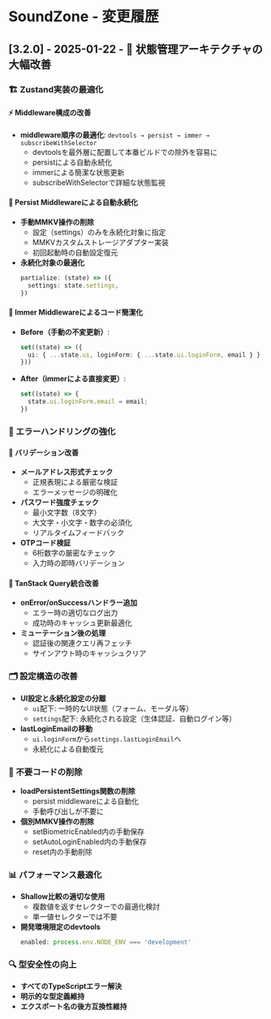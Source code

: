 # SoundZone - 変更履歴

## [3.2.0] - 2025-01-22 - 🚀 状態管理アーキテクチャの大幅改善

### 🏗️ Zustand実装の最適化
#### ⚡ Middleware構成の改善
- **middleware順序の最適化**: `devtools → persist → immer → subscribeWithSelector`
  - devtoolsを最外層に配置して本番ビルドでの除外を容易に
  - persistによる自動永続化
  - immerによる簡潔な状態更新
  - subscribeWithSelectorで詳細な状態監視

#### 💾 Persist Middlewareによる自動永続化
- **手動MMKV操作の削除**
  - 設定（settings）のみを永続化対象に指定
  - MMKVカスタムストレージアダプター実装
  - 初回起動時の自動設定復元
- **永続化対象の最適化**
  ```typescript
  partialize: (state) => ({
    settings: state.settings,
  })
  ```

#### 📝 Immer Middlewareによるコード簡潔化
- **Before（手動の不変更新）**:
  ```typescript
  set((state) => ({
    ui: { ...state.ui, loginForm: { ...state.ui.loginForm, email } }
  }))
  ```
- **After（immerによる直接変更）**:
  ```typescript
  set((state) => {
    state.ui.loginForm.email = email;
  })
  ```

### 🎯 エラーハンドリングの強化
#### 📧 バリデーション改善
- **メールアドレス形式チェック**
  - 正規表現による厳密な検証
  - エラーメッセージの明確化
- **パスワード強度チェック**
  - 最小文字数（8文字）
  - 大文字・小文字・数字の必須化
  - リアルタイムフィードバック
- **OTPコード検証**
  - 6桁数字の厳密なチェック
  - 入力時の即時バリデーション

#### 🔄 TanStack Query統合改善
- **onError/onSuccessハンドラー追加**
  - エラー時の適切なログ出力
  - 成功時のキャッシュ更新最適化
- **ミューテーション後の処理**
  - 認証後の関連クエリ再フェッチ
  - サインアウト時のキャッシュクリア

### 🗂️ 設定構造の改善
- **UI設定と永続化設定の分離**
  - `ui`配下: 一時的なUI状態（フォーム、モーダル等）
  - `settings`配下: 永続化される設定（生体認証、自動ログイン等）
- **lastLoginEmailの移動**
  - `ui.loginForm`から`settings.lastLoginEmail`へ
  - 永続化による自動復元

### 🧹 不要コードの削除
- **loadPersistentSettings関数の削除**
  - persist middlewareによる自動化
  - 手動呼び出しが不要に
- **個別MMKV操作の削除**
  - setBiometricEnabled内の手動保存
  - setAutoLoginEnabled内の手動保存
  - reset内の手動削除

### 📊 パフォーマンス最適化
- **Shallow比較の適切な使用**
  - 複数値を返すセレクターでの最適化検討
  - 単一値セレクターでは不要
- **開発環境限定のdevtools**
  ```typescript
  enabled: process.env.NODE_ENV === 'development'
  ```

### 🔍 型安全性の向上
- **すべてのTypeScriptエラー解決**
- **明示的な型定義維持**
- **エクスポート名の後方互換性維持**
